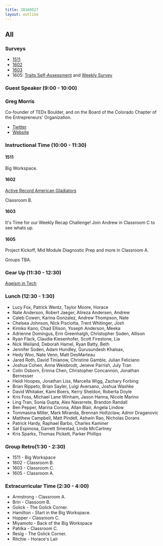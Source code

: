 ```yaml
---
title: 20160527
layout: outline
---
```

## All

### Surveys

* [1511]()
* [1602](https://docs.google.com/forms/d/1U4-V9TbuTibNCejKRgA75cGoh-NrUVOrh3z9VgOkrkQ/viewform)
* [1603](https://docs.google.com/a/casimircreative.com/forms/d/18Qt8S07rZbdSZmGZUR6EFw-vtlEJ0PhgPZgdxO2AXHc/viewform?c=0&w=1)
* 1605: [Traits Self-Assessment](https://docs.google.com/forms/d/1APZtCqNhE11akwpDEO9Y3CpDyGy2PG8vXWUSuccONHo/viewform) and [Weekly Survey](https://docs.google.com/forms/d/1dx6eXgNqWScz-FoDDMbsmqmw_7QRKz3a45Ob8zQ2ijc/viewform)


### Guest Speaker (9:00 - 10:00)

### Greg Morris

Co-founder of TEDx Boulder, and on the Board of the Colorado Chapter of the Entrepreneurs' Organization.

* [Twitter](https://twitter.com/gmorris)
* [Website](http://www.gmorris.com/)


### Instructional Time (10:00 - 11:30)

#### 1511

Big Workspace.

#### 1602

[Active Record American Gladiators](https://github.com/turingschool/lesson_plans/blob/master/ruby_03-professional_rails_applications/active_record_american_gladiators.md)

Classroom B.

#### 1603

It's Time for our Weekly Recap Challenge!
Join Andrew in Classroom C to see whats up.

#### 1605

Project Kickoff, Mid Module Diagnostic Prep and more in Classroom A.

Groups TBA.

### Gear Up (11:30 - 12:30)

[Ageism in Tech](https://github.com/turingschool/gear-up/blob/master/ageism_in_tech_org.markdown)

### Lunch (12:30 - 1:30)

* Lucy Fox, Patrick Wentz, Taylor Moore, Horace
* Nate Anderson, Robert Jaeger, Alireza Andersen, Andrew
* Caleb Cowen, Karina Gonzalez, Andrew Thompson, Nate
* Chelsea Johnson, Nick Pisciotta, Trent Whitinger, Josh
* Kimiko Kano, Chad Ellison, Yoseph Anderson, Meeka
* Adrienne Domingus, Erin Greenhalgh, Christopher Soden, Allison
* Ryan Flack, Claudia Kiesenhofer, Scott Firestone, Lia
* Nick Weiland, Deborah Hamel, Ryan Batty, Beth
* Jennifer Soden, Adam Hundley, Gurusundesh Khalsax,
* Hedy Woo, Nate Venn, Matt DesMarteau
* Jared Roth, David Tinianow, Christine Gamble, Julian Feliciano
* Joshua Cohen, Anna Weisbrodt, Jeneve Parrish, July Tran
* Colin Osborn, Erinna Chen, Christopher Concannon, Jonathan Bernesser
* Heidi Hoopes, Jonathan Liss, Marcella Wigg, Zachary Forbing
* Brian Rippeto, Brian Sayler, Luigi Aversano, Joshua Washke
* David Whitaker, Kami Boers, Kerry Sheldon, Roberta Doyle
* Kris Foss, Michael Lane Winham, Jason Hanna, Nicole Marino
* Ling Tran, Sonia Gupta, Alex Navarrete, Brandon Randall
* Ben Pepper, Marina Corona, Allan Blair, Angela Lindow
* Tommasina Miller, Mark Miranda, Brennan Holtzclaw, Admir Draganovic
* Matthew Campbell, Matt Pindell, Ashwin Rao, Nicholas Dorans
* Patrick Hardy, Raphael Barbo, Charles Kaminer
* Sal Espinosa, Garrett Smestad, Linda McCartney
* Kris Sparks, Thomas Pickett, Parker Phillips

### Group Retro(1:30 - 2:30)

* 1511 - Big Workspace
* 1602 - Classroom B.
* 1603 - Classroom C.
* 1605 - Classroom A.

### Extracurricular Time (2:30 - 4:00)

* Armstrong - Classroom A.
* Brin - Classoom B.
* Golick - The Golick Corner.
* Hamilton - Start in the Big Workspace.
* Hopper - Classroom C.
* Miyamoto - Back of the Big Workspace
* Pahlka - Classroom C.
* Resig - The Golick Corner.
* Ritchie - Horace's Lair
